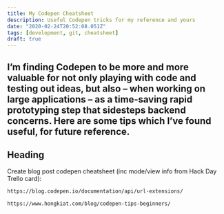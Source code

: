 ```yaml
---
title: My Codepen Cheatsheet
description: Useful Codepen tricks for my reference and yours
date: "2020-02-24T20:52:08.051Z"
tags: [development, git, cheatsheet]
draft: true
---
```

I’m finding Codepen to be more and more valuable for not only playing with code and testing out ideas, but also – when working on large applications – as a time-saving rapid prototyping step that sidesteps backend concerns. Here are some tips which I’ve found useful, for future reference.
---

## Heading

Create blog post codepen cheatsheet (inc mode/view info from Hack Day Trello card):

``` bash
https://blog.codepen.io/documentation/api/url-extensions/
```

``` bash
https://www.hongkiat.com/blog/codepen-tips-beginners/
```
